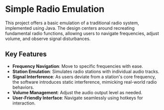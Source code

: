 # Simple Radio Emulation

This project offers a basic emulation of a traditional radio system, implemented using Java. The design centers around recreating fundamental radio functions, allowing users to navigate frequencies, adjust volume, and observe signal disturbances.

## Key Features

- **Frequency Navigation**: Move to specific frequencies with ease.
- **Station Emulation**: Simulates radio stations with individual audio tracks.
- **Signal Interference**: As users deviate from a station's core frequency, the software introduces static interference, mimicking real-world radio behaviors.
- **Volume Management**: Adjust the audio output level as needed.
- **User-Friendly Interface**: Navigate seamlessly using hotkeys for interaction.
